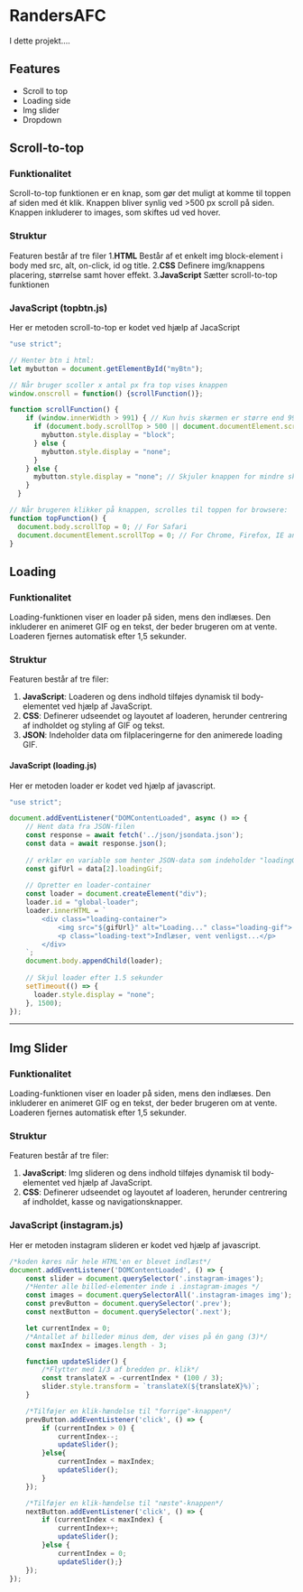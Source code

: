 # RandersAFC
I dette projekt....

## Features

- Scroll to top
- Loading side
- Img slider
- Dropdown

## Scroll-to-top

### Funktionalitet
Scroll-to-top funktionen er en knap, som gør det muligt at komme til toppen af siden med ét klik. Knappen bliver synlig ved >500 px scroll på siden. Knappen inkluderer to images, som skiftes ud ved hover.

### Struktur
Featuren består af tre filer
1.**HTML** Består af et enkelt img block-element i body med src, alt, on-click, id og title.
2.**CSS** Definere img/knappens placering, størrelse samt hover effekt.
3.**JavaScript** Sætter scroll-to-top funktionen

### **JavaScript (topbtn.js)**
Her er metoden scroll-to-top er kodet ved hjælp af JacaScript

```javascript
"use strict";

// Henter btn i html:
let mybutton = document.getElementById("myBtn");

// Når bruger scoller x antal px fra top vises knappen
window.onscroll = function() {scrollFunction()};

function scrollFunction() {
    if (window.innerWidth > 991) { // Kun hvis skærmen er større end 991px
      if (document.body.scrollTop > 500 || document.documentElement.scrollTop > 500) {
        mybutton.style.display = "block";
      } else {
        mybutton.style.display = "none";
      }
    } else {
      mybutton.style.display = "none"; // Skjuler knappen for mindre skærme
    }
  }

// Når brugeren klikker på knappen, scrolles til toppen for browsere:
function topFunction() {
  document.body.scrollTop = 0; // For Safari
  document.documentElement.scrollTop = 0; // For Chrome, Firefox, IE and Opera
}
```



## Loading

### Funktionalitet

Loading-funktionen viser en loader på siden, mens den indlæses. Den inkluderer en animeret GIF og en tekst, der beder brugeren om at vente. Loaderen fjernes automatisk efter 1,5 sekunder.

### Struktur

Featuren består af tre filer:
1. **JavaScript**: Loaderen og dens indhold tilføjes dynamisk til body-elementet ved hjælp af JavaScript.
2. **CSS**: Definerer udseendet og layoutet af loaderen, herunder centrering af indholdet og styling af GIF og tekst.
3. **JSON**: Indeholder data om filplaceringerne for den animerede loading GIF.


#### **JavaScript (loading.js)**
Her er metoden loader er kodet ved hjælp af javascript.

```javascript
"use strict";

document.addEventListener("DOMContentLoaded", async () => {
    // Hent data fra JSON-filen
    const response = await fetch('../json/jsondata.json');
    const data = await response.json();
  
    // erklær en variable som henter JSON-data som indeholder "loadingGif" med stien til GIF'en
    const gifUrl = data[2].loadingGif;
  
    // Opretter en loader-container
    const loader = document.createElement("div");
    loader.id = "global-loader";
    loader.innerHTML = `
        <div class="loading-container">
            <img src="${gifUrl}" alt="Loading..." class="loading-gif">
            <p class="loading-text">Indlæser, vent venligst...</p>
        </div>
    `;
    document.body.appendChild(loader);
  
    // Skjul loader efter 1.5 sekunder
    setTimeout(() => {
      loader.style.display = "none";
    }, 1500);
});
```

----------------
## Img Slider

### Funktionalitet

Loading-funktionen viser en loader på siden, mens den indlæses. Den inkluderer en animeret GIF og en tekst, der beder brugeren om at vente. Loaderen fjernes automatisk efter 1,5 sekunder.

### Struktur

Featuren består af tre filer:
1. **JavaScript**: Img slideren og dens indhold tilføjes dynamisk til body-elementet ved hjælp af JavaScript.
2. **CSS**: Definerer udseendet og layoutet af loaderen, herunder centrering af indholdet, kasse og navigationsknapper.

### **JavaScript (instagram.js)**
Her er metoden instagram slideren er kodet ved hjælp af javascript.

```javascript
/*koden køres når hele HTML'en er blevet indlæst*/
document.addEventListener('DOMContentLoaded', () => { 
    const slider = document.querySelector('.instagram-images'); 
    /*Henter alle billed-elementer inde i .instagram-images */
    const images = document.querySelectorAll('.instagram-images img'); 
    const prevButton = document.querySelector('.prev');
    const nextButton = document.querySelector('.next');

    let currentIndex = 0;
    /*Antallet af billeder minus dem, der vises på én gang (3)*/
    const maxIndex = images.length - 3;

    function updateSlider() {
        /*Flytter med 1/3 af bredden pr. klik*/
        const translateX = -currentIndex * (100 / 3); 
        slider.style.transform = `translateX(${translateX}%)`;
    }

    /*Tilføjer en klik-hændelse til "forrige"-knappen*/
    prevButton.addEventListener('click', () => { 
        if (currentIndex > 0) {
            currentIndex--;
            updateSlider();
        }else{
            currentIndex = maxIndex;
            updateSlider();
        }
    });

    /*Tilføjer en klik-hændelse til "næste"-knappen*/
    nextButton.addEventListener('click', () => { 
        if (currentIndex < maxIndex) {
            currentIndex++;
            updateSlider();
        }else {
            currentIndex = 0;
            updateSlider();}   
    });
});
```



